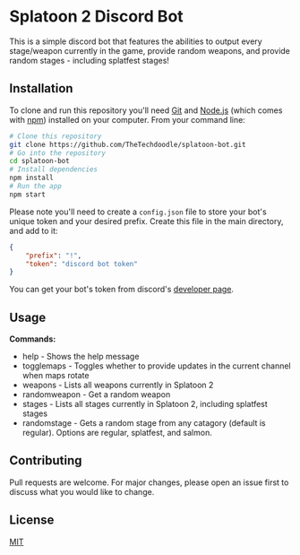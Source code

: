 # Splatoon 2 Discord Bot

This is a simple discord bot that features the abilities to output every stage/weapon currently in the game, provide random weapons, and provide random stages - including splatfest stages!

## Installation

To clone and run this repository you'll need [Git](https://git-scm.com) and [Node.js](https://nodejs.org) (which comes with [npm](https://npmjs.com)) installed on your computer. From your command line:

```bash
# Clone this repository
git clone https://github.com/TheTechdoodle/splatoon-bot.git
# Go into the repository
cd splatoon-bot
# Install dependencies
npm install
# Run the app
npm start
```
Please note you'll need to create a `config.json` file to store your bot's unique token and your desired prefix. Create this file in the main directory, and add to it:
```json
{
    "prefix": "!",
    "token": "discord bot token"
}
```
You can get your bot's token from discord's [developer page](https://discordapp.com/developers/applications).
## Usage

**Commands:**
- help - Shows the help message
- togglemaps - Toggles whether to provide updates in the current channel when maps rotate
- weapons - Lists all weapons currently in Splatoon 2
- randomweapon - Get a random weapon
- stages - Lists all stages currently in Splatoon 2, including splatfest stages
- randomstage - Gets a random stage from any catagory (default is regular). Options are regular, splatfest, and salmon.

## Contributing
Pull requests are welcome. For major changes, please open an issue first to discuss what you would like to change.

## License
[MIT](https://choosealicense.com/licenses/mit/)
